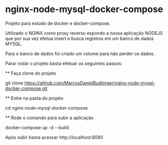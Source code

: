 # nginx-node-mysql-docker-compose

Projeto para estudo de docker e docker-compose.

Utilizado o NGINX como proxy reverso expondo a nossa aplicação NODEJS
que por sua vez efetua insert e busca registros em um banco de dados MYSQL.

Para o banco de dados foi criado um volume para não perder os dados.

Parar rodar o projeto basta efetuar os seguintes passos:

** Faça clone do projeto

   git clone https://github.com/MarcosDanielBudtinger/nginx-node-mysql-docker-compose.git

** Entre na pasta do projeto

   cd nginx-node-mysql-docker-compose

** Rode o comando para subir a aplicação

   docker-compose up -d --build
   
 Após subir basta acessar http://localhost:8080
